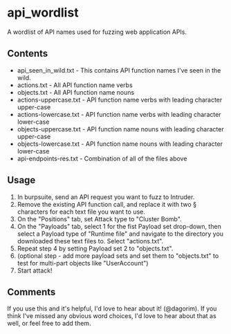 # api_wordlist

A wordlist of API names used for fuzzing web application APIs.

## Contents

* api_seen_in_wild.txt - This contains API function names I've seen in the wild.
* actions.txt - All API function name verbs
* objects.txt - All API function name nouns
* actions-uppercase.txt - API function name verbs with leading character upper-case
* actions-lowercase.txt - API function name verbs with leading character lower-case
* objects-uppercase.txt - API function name nouns with leading character upper-case
* objects-lowercase.txt - API function name nouns with leading character lower-case
* api-endpoints-res.txt - Combination of all of the files above

## Usage

  1. In burpsuite, send an API request you want to fuzz to Intruder. 
  2. Remove the existing API function call, and replace it with two § characters for each text file you want to use.
  3. On the "Positions" tab, set Attack type to "Cluster Bomb".
  4. On the "Payloads" tab, select 1 for the fist Payload set drop-down, then select a Payload type of "Runtime file" and navigate to the directory you downloaded these text files to. Select "actions.txt".
  5. Repeat step 4 by setting Payload set 2 to "objects.txt".
  6. (optional step - add more payload sets and set them to "objects.txt" to test for multi-part objects like "UserAccount")
  7. Start attack!

## Comments

If you use this and it's helpful, I'd love to hear about it! (@dagorim). If you think I've missed any obvious word choices, I'd love to hear about that as well, or feel free to add them.
